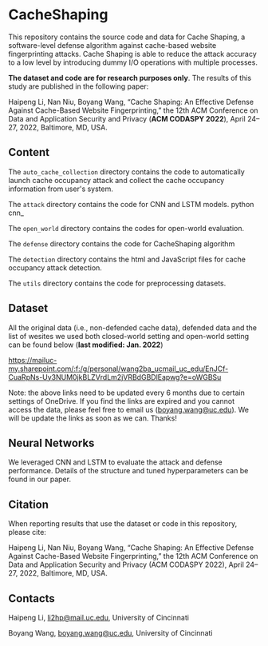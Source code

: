 # CacheShaping

This repository contains the source code and data for Cache Shaping, a software-level defense algorithm against cache-based website fingerprinting attacks. Cache Shaping is able to reduce the attack accuracy to a low level by introducing dummy I/O operations with multiple processes.

**The dataset and code are for research purposes only**. The results of this study are published in the following paper: 

Haipeng Li, Nan Niu, Boyang Wang, “Cache Shaping: An Effective Defense Against Cache-Based Website Fingerprinting,” the 12th ACM Conference on Data and Application Security and Privacy (**ACM CODASPY 2022**), April 24–27, 2022, Baltimore, MD, USA. 


## Content

The `auto_cache_collection` directory contains the code to automatically launch cache occupancy attack and collect the cache occupancy information from user's system. 

The `attack` directory contains the code for CNN and LSTM models.
python cnn_

The `open_world` directory contains the codes for open-world evaluation.

The `defense` directory contains the code for CacheShaping algorithm

The `detection` directory contains the html and JavaScript files for cache occupancy attack detection.

The `utils` directory contains the code for preprocessing datasets.

## Dataset

All the original data (i.e., non-defended cache data), defended data and the list of wesites we used both closed-world setting and open-world setting can be found below (**last modified: Jan. 2022**)

https://mailuc-my.sharepoint.com/:f:/g/personal/wang2ba_ucmail_uc_edu/EnJCf-CuaRpNs-Uy3NUM0jkBLZVrdLm2jVRBdGBDlEapwg?e=oWGBSu 

Note: the above links need to be updated every 6 months due to certain settings of OneDrive. If you find the links are expired and you cannot access the data, please feel free to email us (boyang.wang@uc.edu). We will be update the links as soon as we can. Thanks!


## Neural Networks

We leveraged CNN and LSTM to evaluate the attack and defense performance. Details of the structure and tuned hyperparameters can be found in our paper. 

## Citation

When reporting results that use the dataset or code in this repository, please cite:

Haipeng Li, Nan Niu, Boyang Wang, “Cache Shaping: An Effective Defense Against Cache-Based Website Fingerprinting,” the 12th ACM Conference on Data and Application Security and Privacy (ACM CODASPY 2022), April 24–27, 2022, Baltimore, MD, USA. 


## Contacts

Haipeng Li, li2hp@mail.uc.edu, University of Cincinnati

Boyang Wang, boyang.wang@uc.edu, University of Cincinnati
